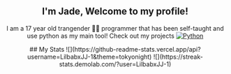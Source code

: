 <div align=center>

## I'm Jade, Welcome to my profile!
I am a 17 year old trangender 🏳️‍⚧️ programmer that has been self-taught and use python as my main tool! Check out my projects
[![Python](https://img.shields.io/badge/-Python-141414?style=flat&logo=python)](https://www.python.org/)
<div align=left>

<div align=center>
## My Stats
![](https://github-readme-stats.vercel.app/api?username=LilbabxJJ-1&theme=tokyonight)
![](https://streak-stats.demolab.com/?user=LilbabxJJ-1)
